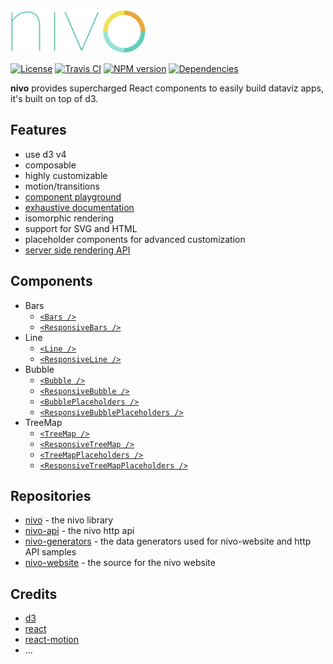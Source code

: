 <img alt="nivo" src="https://raw.githubusercontent.com/plouc/nivo/master/nivo.png" width="216" height="68" />

[![License][license-image]][license-url]
[![Travis CI][travis-image]][travis-url]
[![NPM version][npm-image]][npm-url]
[![Dependencies][gemnasium-image]][gemnasium-url]

**nivo** provides supercharged React components to easily build dataviz apps,
it's built on top of d3.

## Features

- use d3 v4
- composable
- highly customizable
- motion/transitions
- [component playground](https://plouc.github.io/nivo/)
- [exhaustive documentation](https://plouc.github.io/nivo/)
- isomorphic rendering
- support for SVG and HTML
- placeholder components for advanced customization
- [server side rendering API](https://github.com/plouc/nivo-api)

## Components

- Bars
    - [`<Bars />`](https://plouc.github.io/nivo/#/bars/react)
    - [`<ResponsiveBars />`](https://plouc.github.io/nivo/#/bars/react)
- Line
    - [`<Line />`](https://plouc.github.io/nivo/#/line/react)
    - [`<ResponsiveLine />`](https://plouc.github.io/nivo/#/line/react)
- Bubble
    - [`<Bubble />`](https://plouc.github.io/nivo/#/bubble/react)
    - [`<ResponsiveBubble />`](https://plouc.github.io/nivo/#/bubble/react)
    - [`<BubblePlaceholders />`](https://plouc.github.io/nivo/#/bubble/placeholders)
    - [`<ResponsiveBubblePlaceholders />`](https://plouc.github.io/nivo/#/bubble/placeholders)
- TreeMap
    - [`<TreeMap />`](https://plouc.github.io/nivo/#/treemap/react)
    - [`<ResponsiveTreeMap />`](https://plouc.github.io/nivo/#/treemap/react)
    - [`<TreeMapPlaceholders />`](https://plouc.github.io/nivo/#/treemap/placeholders)
    - [`<ResponsiveTreeMapPlaceholders />`](https://plouc.github.io/nivo/#/treemap/placeholders)

## Repositories

- [nivo](https://github.com/plouc/nivo) - the nivo library
- [nivo-api](https://github.com/plouc/nivo-api) - the nivo http api
- [nivo-generators](https://github.com/plouc/nivo-generators) - the data generators used for nivo-website and http API samples
- [nivo-website](https://github.com/plouc/nivo-website) - the source for the nivo website

## Credits

- [d3](https://d3js.org/)
- [react](https://facebook.github.io/react/)
- [react-motion](https://github.com/chenglou/react-motion)
- …


[license-image]: https://img.shields.io/github/license/plouc/nivo.svg?style=flat-square
[license-url]: https://github.com/plouc/nivo/blob/master/LICENSE.md
[npm-image]: https://img.shields.io/npm/v/nivo.svg?style=flat-square
[npm-url]: https://www.npmjs.com/package/nivo
[travis-image]: https://img.shields.io/travis/plouc/nivo.svg?style=flat-square
[travis-url]: https://travis-ci.org/plouc/nivo
[gemnasium-image]: https://img.shields.io/gemnasium/plouc/nivo.svg?style=flat-square
[gemnasium-url]: https://gemnasium.com/plouc/nivo

